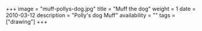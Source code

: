 +++
image = "muff-pollys-dog.jpg"
title = "Muff the dog"
weight = 1
date = 2010-03-12
description = "Polly's dog Muff"
availability = ""
tags = ["drawing"]
+++
